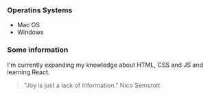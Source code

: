 ### Operatins Systems
- Mac OS
- Windows

### Some information
I'm currently expanding my knowledge about HTML, CSS and JS and learning React.

> "Joy is just a lack of information."
> Nico Semsrott


<!-- **grausche/grausche** is a repository because its `README.md` (this file) appears on your GitHub profile. -->
